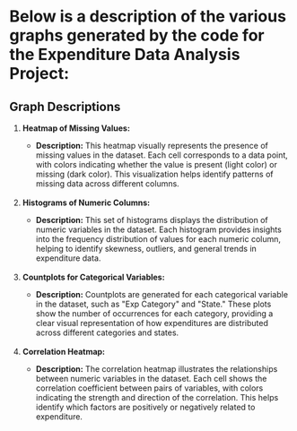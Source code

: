 <h1><b>Below is a description of the various graphs generated by the code for the Expenditure Data Analysis Project:</b></h1>

<h2>Graph Descriptions</h2>

<ol>
  <li><b> Heatmap of Missing Values:</b></li>
  <ul>
    <li><b>Description:</b> This heatmap visually represents the presence of missing values in the dataset. Each cell corresponds to a data point, with colors indicating whether the value is present 
      (light color) or missing (dark color). This visualization helps identify patterns of missing data across different columns.</li>
  </ul>
  <br>

  <li><b> Histograms of Numeric Columns:</b></li>
  <ul>
    <li><b>Description:</b> This set of histograms displays the distribution of numeric variables in the dataset. Each histogram provides insights into the frequency distribution of values for each numeric column, helping to identify skewness, outliers, and general trends in expenditure data.</li>
  </ul>
  <br>

  <li><b> Countplots for Categorical Variables: </b></li>
  <ul>
    <li><b>Description:</b> Countplots are generated for each categorical variable in the dataset, such as "Exp Category" and "State." These plots show the number of occurrences for each category, providing a clear visual representation of how expenditures are distributed across different categories and states.</li>
  </ul>
  <br>

  <li><b> Correlation Heatmap:</b></li>
  <ul>
    <li><b>Description:</b> The correlation heatmap illustrates the relationships between numeric variables in the dataset. Each cell shows the correlation coefficient between pairs of variables, with colors indicating the strength and direction of the correlation. This helps identify which factors are positively or negatively related to expenditure.</li>
  </ul>



</ol>
